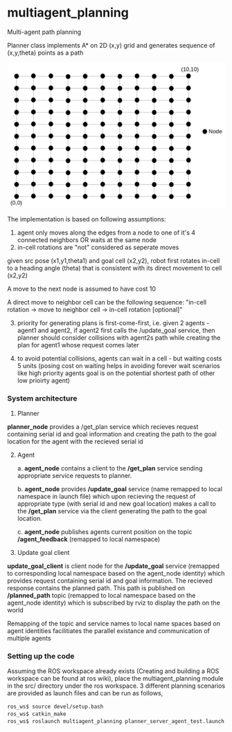 # multiagent_planning
Multi-agent path planning

Planner class implements A* on 2D (x,y) grid and generates sequence of (x,y,theta) points as a path

![alt_text](https://github.com/ShanmukhaManoj11/multiagent_planning/blob/master/images/4connected_grid.png)

The implementation is based on following assumptions:
1. agent only moves along the edges from a node to one of it's 4 connected neighbors OR waits at the same node 
2. in-cell rotations are "not" considered as seperate moves

given src pose (x1,y1,theta1) and goal cell (x2,y2), robot first rotates in-cell to a heading angle (theta) that is consistent with its direct movement to cell (x2,y2)

A move to the next node is assumed to have cost 10

A direct move to neighbor cell can be the following sequence: 
	"in-cell rotation -> move to neighbor cell -> in-cell rotation [optional]"

3. priority for generating plans is first-come-first, i.e. given 2 agents - agent1 and agent2, if agent2 first calls the /update_goal service, then planner should consider collisions with agent2s path while creating the plan for agent1 whose request comes later

4. to avoid potential collisions, agents can wait in a cell - but waiting costs 5 units (posing cost on waiting helps in avoiding forever wait scenarios like high priority agents goal is on the potential shortest path of other low prioirty agent)

### System architecture

1. Planner

**planner_node** provides a /get_plan service which recieves request containing serial id and goal information and creating the path to the goal location for the agent with the recieved serial id

2. Agent

	a. **agent_node** contains a client to the **/get_plan** service sending appropriate service requests to planner.

	b. **agent_node** provides **/update_goal** service (name remapped to local namespace in launch file) which upon recieving the request of appropriate type (with serial id and new goal location) makes a call to the **/get_plan** service via the client generating the path to the goal location. 

	c. **agent_node** publishes agents current position on the topic **/agent_feedback** (remapped to local namespace)

3. Update goal client

**update_goal_client** is client node for the **/update_goal** service (remapped to corresponding local namespace based on the agent_node identity) which provides request containing serial id and goal information. The recieved response contains the planned path. This path is published on **/planned_path** topic (remapped to local namespace based on the agent_node identity) which is subscribed by rviz to display the path on the world

Remapping of the topic and service names to local name spaces based on agent identities facilitiates the parallel existance and communication of multiple agents 

### Setting up the code

Assuming the ROS workspace already exists (Creating and building a ROS workspace can be found at ros wiki), place the multiagent_planning module in the src/ directory under the ros workspace. 3 different planning scenarios are provided as launch files and can be run as follows,

```bash
ros_ws$ source devel/setup.bash 
ros_ws$ catkin_make
ros_ws$ roslaunch multiagent_planning planner_server_agent_test.launch
```
